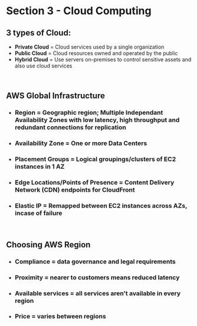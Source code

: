 # Section 3 - Cloud Computing

## **3 types of Cloud:**
- **Private Cloud** = Cloud services used by a single organization
- **Public Cloud** = Cloud resources owned and operated by the public
- **Hybrid Cloud** = Use servers on-premises to control sensitive assets and also use cloud services

<br>

## **AWS Global Infrastructure**
- ### **Region** = Geographic region; Multiple Independant Availability Zones with low latency, high throughput and redundant connections for replication
- ### **Availability Zone** = One or more Data Centers
- ### **Placement Groups** = Logical groupings/clusters of EC2 instances in 1 AZ
- ### **Edge Locations/Points of Presence** = Content Delivery Network (CDN) endpoints for **CloudFront**
- ### **Elastic IP** = Remapped between EC2 instances across AZs, incase of failure

<br>

## **Choosing AWS Region**
- ### **Compliance** = data governance and legal requirements
- ### **Proximity** = nearer to customers means reduced latency
- ### **Available services** = all services aren't available in every region
- ### **Price** = varies between regions
